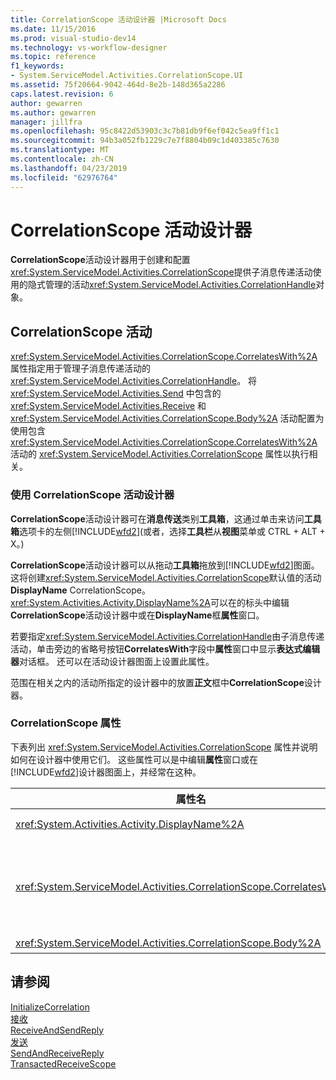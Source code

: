 ```yaml
---
title: CorrelationScope 活动设计器 |Microsoft Docs
ms.date: 11/15/2016
ms.prod: visual-studio-dev14
ms.technology: vs-workflow-designer
ms.topic: reference
f1_keywords:
- System.ServiceModel.Activities.CorrelationScope.UI
ms.assetid: 75f20664-9042-464d-8e2b-148d365a2286
caps.latest.revision: 6
author: gewarren
ms.author: gewarren
manager: jillfra
ms.openlocfilehash: 95c8422d53903c3c7b81db9f6ef042c5ea9ff1c1
ms.sourcegitcommit: 94b3a052fb1229c7e7f8804b09c1d403385c7630
ms.translationtype: MT
ms.contentlocale: zh-CN
ms.lasthandoff: 04/23/2019
ms.locfileid: "62976764"
---
```

# <a name="correlationscope-activity-designer"></a>CorrelationScope 活动设计器
**CorrelationScope**活动设计器用于创建和配置<xref:System.ServiceModel.Activities.CorrelationScope>提供子消息传递活动使用的隐式管理的活动<xref:System.ServiceModel.Activities.CorrelationHandle>对象。  
  
## <a name="the-correlationscope-activity"></a>CorrelationScope 活动  
 <xref:System.ServiceModel.Activities.CorrelationScope.CorrelatesWith%2A> 属性指定用于管理子消息传递活动的 <xref:System.ServiceModel.Activities.CorrelationHandle>。 将 <xref:System.ServiceModel.Activities.Send> 中包含的 <xref:System.ServiceModel.Activities.Receive> 和 <xref:System.ServiceModel.Activities.CorrelationScope.Body%2A> 活动配置为使用包含 <xref:System.ServiceModel.Activities.CorrelationScope.CorrelatesWith%2A> 活动的 <xref:System.ServiceModel.Activities.CorrelationScope> 属性以执行相关。  
  
### <a name="using-the-correlationscope-activity-designer"></a>使用 CorrelationScope 活动设计器  
 **CorrelationScope**活动设计器可在**消息传送**类别**工具箱**，这通过单击来访问**工具箱**选项卡的左侧[!INCLUDE[wfd2](../includes/wfd2-md.md)](或者，选择**工具栏**从**视图**菜单或 CTRL + ALT + X。)  
  
 **CorrelationScope**活动设计器可以从拖动**工具箱**拖放到[!INCLUDE[wfd2](../includes/wfd2-md.md)]图面。 这将创建<xref:System.ServiceModel.Activities.CorrelationScope>默认值的活动**DisplayName** CorrelationScope。 <xref:System.Activities.Activity.DisplayName%2A>可以在的标头中编辑**CorrelationScope**活动设计器中或在**DisplayName**框**属性**窗口。  
  
 若要指定<xref:System.ServiceModel.Activities.CorrelationHandle>由子消息传递活动，单击旁边的省略号按钮**CorrelatesWith**字段中**属性**窗口中显示**表达式编辑器**对话框。 还可以在活动设计器图面上设置此属性。  
  
 范围在相关之内的活动所指定的设计器中的放置**正文**框中**CorrelationScope**设计器。  
  
### <a name="the-correlationscope-properties"></a>CorrelationScope 属性  
 下表列出 <xref:System.ServiceModel.Activities.CorrelationScope> 属性并说明如何在设计器中使用它们。 这些属性可以是中编辑**属性**窗口或在[!INCLUDE[wfd2](../includes/wfd2-md.md)]设计器图面上，并经常在这种。  
  
|属性名|必需|用法|  
|-------------------|--------------|-----------|  
|<xref:System.Activities.Activity.DisplayName%2A>|False|<xref:System.ServiceModel.Activities.InitializeCorrelation> 活动的可选友好名称。|  
|<xref:System.ServiceModel.Activities.CorrelationScope.CorrelatesWith%2A>|False|指定用于管理子消息传递活动的 <xref:System.ServiceModel.Activities.CorrelationHandle>。 如果未设置此属性，则 <xref:System.ServiceModel.Activities.CorrelationScope> 会自动创建一个隐式 <xref:System.ServiceModel.Activities.CorrelationHandle>。|  
|<xref:System.ServiceModel.Activities.CorrelationScope.Body%2A>|False|指定处于相关范围之内的活动。|  
  
## <a name="see-also"></a>请参阅  
 [InitializeCorrelation](../workflow-designer/initializecorrelation-activity-designer.md)   
 [接收](../workflow-designer/receive-activity-designer.md)   
 [ReceiveAndSendReply](../workflow-designer/receiveandsendreply-template-designer.md)   
 [发送](../workflow-designer/send-activity-designer.md)   
 [SendAndReceiveReply](../workflow-designer/sendandreceivereply-template-designer.md)   
 [TransactedReceiveScope](../workflow-designer/transactedreceivescope-activity-designer.md)